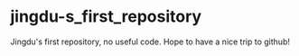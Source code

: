# jingdu-s_first_repository
Jingdu's first repository, no useful code. Hope to have a nice trip to github!
